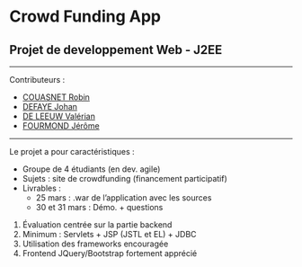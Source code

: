 # Crowd Funding App

## Projet de developpement Web - J2EE

- - -

Contributeurs :
* [COUASNET Robin](http://github.com/rcouasnet)
* [DEFAYE Johan](https://github.com/jdefaye)
* [DE LEEUW Valérian](http://github.com/vdeleeuw)
* [FOURMOND Jérôme](https://github.com/jfourmond)

- - -

Le projet a pour caractéristiques :
* Groupe de 4 étudiants (en dev. agile)
* Sujets : site de crowdfunding (financement participatif)
* Livrables :
    * 25 mars : .war de l’application avec les sources
    * 30 et 31 mars : Démo. + questions

1. Évaluation centrée sur la partie backend
2. Minimum : Servlets + JSP (JSTL et EL) + JDBC
3. Utilisation des frameworks encouragée
4. Frontend JQuery/Bootstrap fortement apprécié
